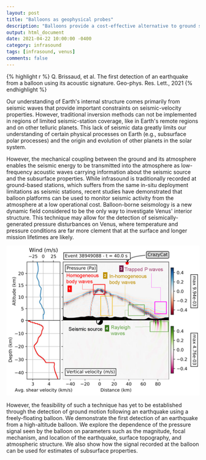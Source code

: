 ```yaml
---
layout: post
title: "Balloons as geophysical probes"
description: "Balloons provide a cost-effective alternative to ground stations to monitor geophysica events."
output: html_document
date: 2021-04-22 10:00:00 -0400
category: infrasound
tags: [infrasound, venus]
comments: false
---
```


{% highlight r %}
Q. Brissaud, et al.  The first detection of an earthquake from a balloon using its acoustic signature. Geo-phys. Res. Lett., 2021
{% endhighlight %}

Our understanding of Earth's internal structure comes primarily from seismic waves that provide important constraints on seismic-velocity properties. However, traditional inversion methods can not be implemented in regions of limited seismic-station coverage, like in Earth's remote regions and on other telluric planets. This lack of seismic data greatly limits our understanding of certain physical processes on Earth (e.g., subsurface polar processes) and the origin and evolution of other planets in the solar system. 


However, the mechanical coupling between the ground and its atmosphere enables the seismic energy to be transmitted into the atmosphere as low-frequency acoustic waves carrying information about the seismic source and the subsurface properties. While infrasound is traditionally recorded at ground-based stations, which suffers from the same in-situ deployment limitations as seismic stations, recent studies have demonstrated that balloon platforms can be used to monitor seismic activity from the atmosphere at a low operational cost. Balloon-borne seismology is a new dynamic field considered to be the only way to investigate Venus' interior structure. This technique may allow for the detection of seismically-generated pressure disturbances on Venus, where temperature and pressure conditions are far more clement that at the surface and longer mission lifetimes are likely.

![Seismo-acoustic wavefield excited by a shallow earthquake.](/images/description_wavefield.png)

However, the feasibility of such a technique has yet to be established through the detection of ground motion following an earthquake using a freely-floating balloon. We demonstrate the first detection of an earthquake from a high-altitude balloon. We explore the dependence of the pressure signal seen by the balloon on parameters such as the magnitude, focal mechanism, and location of the earthquake, surface topography, and atmospheric structure. We also show how the signal recorded at the balloon can be used for estimates of subsurface properties.
